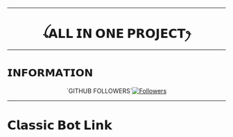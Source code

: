 
-------
# <h1 align="center">ꪶ𝗔𝗟𝗟 𝗜𝗡 𝗢𝗡𝗘 𝗣𝗥𝗢𝗝𝗘𝗖𝗧ꫂ<br></h1>
-------

# ```𝗜𝗡𝗙𝗢𝗥𝗠𝗔𝗧𝗜𝗢𝗡```

<p align="center">
`GITHUB FOLLOWERS`<a href="https://github.com/Samue-l1/followers"><img title="Followers" src="https://img.shields.io/github/followers/Samue-l1?color=red&style=flat-square"></a>

-------
# 𝗖𝗹𝗮𝘀𝘀𝗶𝗰 𝗕𝗼𝘁 𝗟𝗶𝗻𝗸
